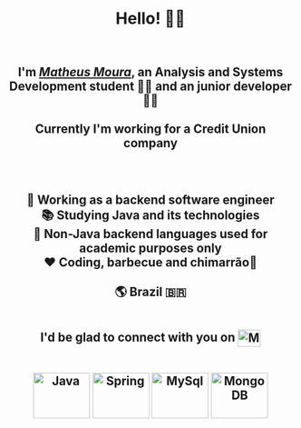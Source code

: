 <div>
  <h1 align="center">Hello! 🙋‍♂️</h1>

<br/>
  
  <h2 align="center"> I'm <a href="https://www.linkedin.com/in/matheus-moura-dev/" target="_blank"><i>Matheus Moura</i></a>, an Analysis and Systems Development student 👨‍🎓 and an junior developer👨‍💻 <br></br>Currently I'm working for a Credit Union company  
    <br></br>
    <br></br>
    


<center> 💼 Working as a backend software engineer <br>

<center> 📚 Studying Java and its technologies <br>

<center>🏫 Non-Java backend languages used for academic purposes only <br>

<center> ❤️ Coding, barbecue and chimarrão🧉 <br><br>
  
<center> 🌎 Brazil 🇧🇷  <br><br>
  
I'd be glad to connect with you on
<a href="https://www.linkedin.com/in/matheus-moura-dev/" target="_blank">
<img align="center" alt="MM-linkedin" height="30" width="40" src="https://cdn.jsdelivr.net/gh/devicons/devicon/icons/linkedin/linkedin-original.svg" style="max-width:100%;">
</a>



<div align="center" valign="top"><br>
  <img align="center" alt="Java" height="80" width="100" src="https://cdn.jsdelivr.net/gh/devicons/devicon/icons/java/java-original-wordmark.svg">
  <img align="center" alt="Spring" height="80" width="100" src="https://cdn.jsdelivr.net/gh/devicons/devicon/icons/spring/spring-original-wordmark.svg">
  <img align="center" alt="MySql" height="80" width="100" src="https://cdn.jsdelivr.net/gh/devicons/devicon/icons/mysql/mysql-original-wordmark.svg">
  <img align="center" alt="MongoDB" height="80" width="100" src="https://cdn.jsdelivr.net/gh/devicons/devicon/icons/mongodb/mongodb-plain-wordmark.svg">

  
  
  
<br><br>
  

  
 
</div><br>


